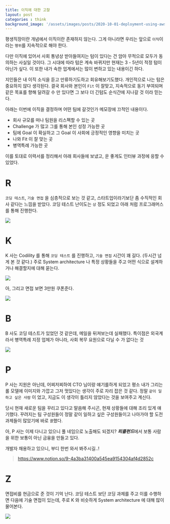 ```yaml
---
title: 이직에 대한 고찰
layout: post
categories : think
background_image: '/assets/images/posts/2020-10-01-deployment-using-aws-ecs-ecr/diagram.png'
---
```


평생직장이란 개념에서 이직이란 존재하지 않는다.
그게 아니라면 우리는 앞으로 `이직`이라는 `행위`를 지속적으로 해야 한다.

다만 이직에 있어서 사회 통녕상 받아들여지는 텀이 있다는 건 암아 무적으로 모두가 동의하는 사실일 것이다.
그 시대에 따라 텀은 계속 바뀌지만 현재는 3 - 5년이 적정 텀이 아닌가 싶다.
이 또한 내가 속한 업계에서는 많이 변하고 있는 내용이긴 하다.

지인들은 내 이직 소식을 듣고 만류하기도하고 회유해보기도했다. 
개인적으로 나는 텀은 중요하지 않다 생각된다.
결국 회사와 본인이 `Fit` 이 잘맞고, 지속적으로 동기 부여되며 같은 목표를 향해 달려갈 수 만 있다면 그 보다 더 긴텀도 순식간에 지나갈 것 이라 믿는다. 

아래는 이번에 이직을 결정하며 어떤 팀에 갈것인가 메모장에 끄적인 내용이다.

- 회사 규모를 떠나 팀원을 리스펙할 수 있는 곳
- Challenge 가 많고 그를 통해 본인 성정 가능한 곳
- 팀에 Goal 이 확실하고 그 Goal 이 사회에 긍정적인 영향을 미치는 곳
- 나와 Fit 이 잘 맞는 곳
- 병역특례 가능한 곳

이를 토대로 이력서를 정리해서 아래 회사들에 보냈고, 운 좋게도 인터뷰 과정에 응할 수 있었다.

# R

`코딩 테스트`, `기술 면접` 을 심층적으로 보는 것 같고, 스타트업이라기보단 좀 수직적인 회사 같다는 느낌을 받았다.
코딩 테스트 난이도는 `상` 정도 되었고 아래 처럼 프로그래머스를 통해 진행한다.

![](/assets/images/posts/2020-11-07-turnover-and-update/3.png)

# K

K 사는 Codility 를 통해 `코딩 테스트` 를 진행하고, `기술 면접` 시간이 꽤 길다. (두시간 넘게 본 것 같다.)
주로 System architecture 나 특정 상황들을 주고 어떤 식으로 설계하거나 해결할지에 대해 묻는다.

![](/assets/images/posts/2020-11-07-turnover-and-update/4.png)

아, 그리고 면접 보면 3만원 쿠폰준다.

![](/assets/images/posts/2020-11-07-turnover-and-update/2.jpg)

# B

B 사도 코딩 테스트가 있었던 것 같은데, 메일을 뒤져보는데 실패했다.
특이점은 외국계라서 병역특례 지정 업체가 아니라, 사회 복무 요원으로 다닐 수 가 없다는 것

![](/assets/images/posts/2020-11-07-turnover-and-update/1.jpg)

# P

P 사는 지원은 아닌데, 어찌저찌하여 CTO 님이랑 얘기를하게 되었고 평소 내가 그리는 롤 모델에 이미지와 가깝고 그저 멋있다는 생각이 주로 자리 잡은 것 같다.
정말 `같이 일하고 싶은 사람` 이 었고, 지금도 이 생각이 틀리지 않았다는 것을 보여주고 계신다.

당시 현재 새로운 팀을 꾸리고 있다고 말씀해 주시곤, 현재 상황들에 대해 조리 있게 얘기했다.
꾸려지는 팀 구성원들이 정말 같이 일하고 싶은 구성원들이고 나아가야 할 도전 과제들이 많았기에 바로 `콜`했다.

아, P 사는 이제 다니고 있으니 풀 네임으로 노출해도 되겠지?
***피플펀드***에서 보통 사람을 위한 보통이 아닌 금융을 만들고 있다.

개발자 채용하고 있으니, 부디 한번 와서 봐주시길..!

> https://www.notion.so/9-4a3ba31400a545ea9154304af4d2852c

# Z

면접비를 현금으로 준 것이 기억 난다. 
코딩 테스트 보단 코딩 과제를 주고 이를 수행하면 다음에 기술 면접이 있는데, 주로 K 와 비슷하게 System architecture 에 대해 많이 물어본다.

![](/assets/images/posts/2020-11-07-turnover-and-update/5.png)




